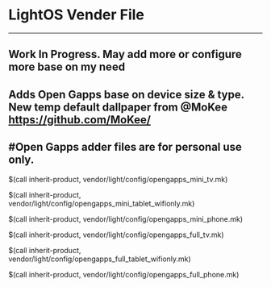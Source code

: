 # LightOS Vender File
---------------------
Work In Progress. 
May add more or configure more base on my need 
---------------------
Adds Open Gapps
base on device size & type.
New temp default dallpaper from @MoKee
https://github.com/MoKee/
---------------------
#Open Gapps adder files are for personal use only.
---------------------
$(call inherit-product, vendor/light/config/opengapps_mini_tv.mk)

$(call inherit-product, vendor/light/config/opengapps_mini_tablet_wifionly.mk)

$(call inherit-product, vendor/light/config/opengapps_mini_phone.mk)

$(call inherit-product, vendor/light/config/opengapps_full_tv.mk)

$(call inherit-product, vendor/light/config/opengapps_full_tablet_wifionly.mk)

$(call inherit-product, vendor/light/config/opengapps_full_phone.mk)
